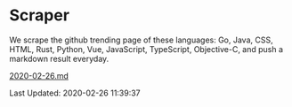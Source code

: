 # Scraper

We scrape the github trending page of these languages: Go, Java, CSS, HTML, Rust, Python, Vue, JavaScript, TypeScript, Objective-C, and push a markdown result everyday.

[2020-02-26.md](https://github.com/yangwenmai/Scraper/blob/master/2020-02-26.md)

Last Updated: 2020-02-26 11:39:37